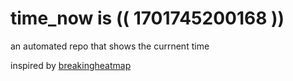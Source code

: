 # time_now is (( 1701745200168 ))

an automated repo that shows the currnent time

inspired by [breakingheatmap](https://github.com/breakingheatmap/breakingheatmap)